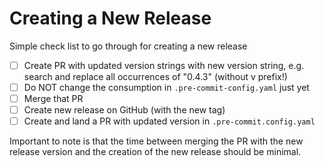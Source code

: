 # Creating a New Release

Simple check list to go through for creating a new release

- [ ] Create PR with updated version strings with new version string, e.g.
      search and replace all occurrences of "0.4.3" (without v prefix!)
- [ ] Do NOT change the consumption in `.pre-commit-config.yaml` just yet
- [ ] Merge that PR
- [ ] Create new release on GitHub (with the new tag)
- [ ] Create and land a PR with updated version in `.pre-commit.config.yaml`

Important to note is that the time between merging the PR with the new release
version and the creation of the new release should be minimal.
